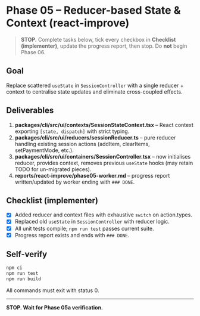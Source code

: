 # Phase 05 – Reducer-based State & Context (react-improve)

> **STOP.** Complete tasks below, tick every checkbox in **Checklist (implementer)**, update the progress report, then stop. Do **not** begin Phase 06.

## Goal

Replace scattered `useState` in `SessionController` with a single reducer + context to centralise state updates and eliminate cross-coupled effects.

## Deliverables

1. **packages/cli/src/ui/contexts/SessionStateContext.tsx** – React context exporting `[state, dispatch]` with strict typing.
2. **packages/cli/src/ui/reducers/sessionReducer.ts** – pure reducer handling existing session actions (addItem, clearItems, setPaymentMode, etc.).
3. **packages/cli/src/ui/containers/SessionController.tsx** – now initialises reducer, provides context, removes previous `useState` hooks (may retain TODO for un-migrated pieces).
4. **reports/react-improve/phase05-worker.md** – progress report written/updated by worker ending with `### DONE`.

## Checklist (implementer)

- [x] Added reducer and context files with exhaustive `switch` on action.types.
- [x] Replaced old `useState` in `SessionController` with reducer logic.
- [x] All unit tests compile; `npm run test` passes current suite.
- [x] Progress report exists and ends with `### DONE`.

## Self-verify

```bash
npm ci
npm run test
npm run build
```

All commands must exit with status 0.

---

**STOP. Wait for Phase 05a verification.**
